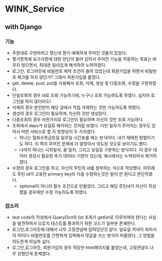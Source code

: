 # WINK_Service
## with Django
### 기능
- 주문대로 구현하려고 했는데 뭔가 애매하게 주어진 것들이 있었다.
- 평가항목에 요구사항에 대한 판단이 들어 있어서 주어진 기능을 작동하는 목표는 바꾸지 않으면서, 최대한 일리있게 해석하려 노력하였다.
- 로그인, 로그아웃에 비밀번호 제약 조건이 들어 있었는데 회원가입을 하면서 비밀번호 체크를 하지 않던가? 그래서 회원가입을 붙였다.
- get, delete, post, put을 사용해서 조회, 삭제, 생성 및 다중조회, 수정을 구현하였다.
- 단일조회의 경우 id로 조회 가능하기에, 누구나 조회 가능하도록 하였다. 심지어 로그인을 하지 않더라도!
- 삭제의 경우 본인만이 해당 글에서 직접 삭제하는 것만 가능하도록 하였다.
- 생성의 경우 로그인이 필요하며, 자신의 것만 생성된다.
- 다중조회의 경우 마찬가지로 로그인이 필요하며 자신의 것만 조회 가능하다.
- 조회에서 days가 요일로 해석되는 것처럼 보였다. 다만 일자가 주어지는 경우도 있어서 어떤 서비스로 할 지 방향성이 두 가지였다.
  - 하나는 월화수목금토일 일주일 시간표를 짜는 방식이다. 내가 채택한 방법이기도 하다. 이 쪽이 주어진 문제에 더 알맞아서 의도된 것으로 보이기도 했다.
  - 나머지 하나는 시작일자, 끝 일자, 그리고 요일로 구분하는 방식이다. 이 경우 데이터 생성시 필요한 추가 데이터-기한이 있는데, 예시에서는 누락되어서 제거하였다.
- 수정의 경우 로그인을 하고, 자신의 루틴의 id를 첨부하는 식으로 작성했다. 아무래도 루틴 id가 고유한 primary key라 이걸 수정하는것은 말이 안 된다고 판단하였다.
  - optional이 아니라 필수 조건으로 만들었다. 그리고 해당 루틴id가 자신이 작성했을 경우에만 수정 가능하도록 하였다.

### 잡소리
- test code의 작성에서 QueryDict의 list 조회가 getlist로 이루어져야 한다는 사실을 발견하여서 오로지 테스트를 통과하기 위한 코드가 일부분 존재한다.
- 로그인,로그아웃에 대해서 너무 고정관념에 잡혀있던것 같다. 일요일 저녁이 되어서야 아이디-비밀번호를 간편하게 입력해서 댓글을 쓰는 방식이 떠올랐다. 그 방법을 의도한게 아닐까 싶다.
- 로그인,로그아웃, 회원가입의 경우 적당한 html페이지를 붙였는데, 고정관념이 너무 강했던게 문제였다.
